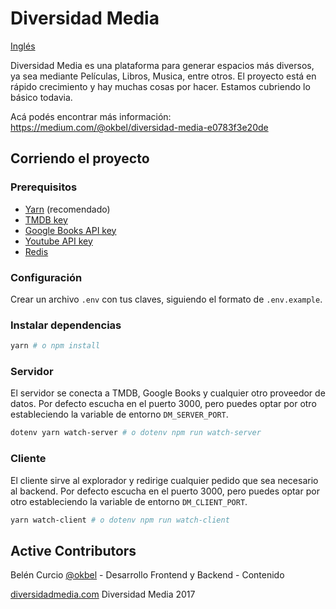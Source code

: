 # Diversidad Media

[Inglés](README.md)

Diversidad Media es una plataforma para generar espacios más diversos, ya sea
mediante Películas, Libros, Musica, entre otros. El proyecto está en rápido
crecimiento y hay muchas cosas por hacer. Estamos cubriendo lo básico todavia.

Acá podés encontrar más información:
https://medium.com/@okbel/diversidad-media-e0783f3e20de

## Corriendo el proyecto

### Prerequisitos

* [Yarn](https://yarnpkg.com/en/) (recomendado)
* [TMDB key](https://developers.themoviedb.org/3/getting-started)
* [Google Books API key](https://developers.google.com/books/)
* [Youtube API key](https://console.cloud.google.com/apis/credentials)
* [Redis](https://redis.io/)

### Configuración

Crear un archivo `.env` con tus claves, siguiendo el formato de `.env.example`.

### Instalar dependencias

```sh
yarn # o npm install
```

### Servidor

El servidor se conecta a TMDB, Google Books y cualquier otro proveedor de datos.
Por defecto escucha en el puerto 3000, pero puedes optar por otro estableciendo
la variable de entorno `DM_SERVER_PORT`.

```sh
dotenv yarn watch-server # o dotenv npm run watch-server
```

### Cliente

El cliente sirve al explorador y redirige cualquier pedido que sea necesario al
backend. Por defecto escucha en el puerto 3000, pero puedes optar por otro
estableciendo la variable de entorno `DM_CLIENT_PORT`.

```sh
yarn watch-client # o dotenv npm run watch-client
```

## Active Contributors

Belén Curcio [@okbel](http://twitter.com/okbel) - Desarrollo Frontend y
Backend - Contenido

[diversidadmedia.com](https://diversidadmedia.com/) Diversidad Media 2017

